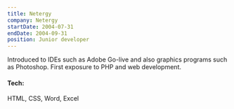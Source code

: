 ```yaml
---
title: Netergy
company: Netergy
startDate: 2004-07-31
endDate: 2004-09-31
position: Junior developer
---
```


Introduced to IDEs such as Adobe Go-live and also graphics programs such as Photoshop. First exposure to PHP and web development.

<!--more-->

#### Tech:
HTML, CSS, Word, Excel